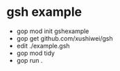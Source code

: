 gsh example
=====

* gop mod init gshexample
* gop get github.com/xushiwei/gsh
* edit ./example.gsh
* gop mod tidy
* gop run .
